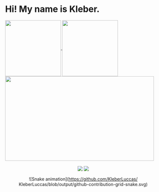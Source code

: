 <h1> Hi! My name is Kleber. </h1>

<div>
  <a href="https://github.com/KleberLuccas">
  <img height="180em"   align="center" src="https://github-readme-stats.vercel.app/api?username=KleberLuccas&show_icons=true&theme=jolly&include_all_commits=true&count_private=true"/>
  <img height="180em"  align="center" src="https://github-readme-stats.vercel.app/api/top-langs/?username=KleberLuccas&&layout=compact&hide=shell&theme=jolly"/>

  <img align="center" width="480" height="272" src="https://media4.giphy.com/media/4uMy0wqz6V1SM/giphy.gif">
</div>
 <br>
<div  align="center"> 
  <a href="https://www.instagram.com/KleberLuccaz/" target="_blank"><img src="https://img.shields.io/badge/-Instagram-%23E4405F?style=for-the-badge&logo=instagram&logoColor=white" target="_blank"></a>
  <a href="https://www.linkedin.com/in/kl%C3%A9ber-luccas-7b47ba1b4/" target="_blank"><img src="https://img.shields.io/badge/-LinkedIn-%230077B5?style=for-the-badge&logo=linkedin&logoColor=white" target="_blank"></a> 
 
 ![Snake animation](https://github.com/KleberLuccas/
KleberLuccas/blob/output/github-contribution-grid-snake.svg)
 
</div>
 
